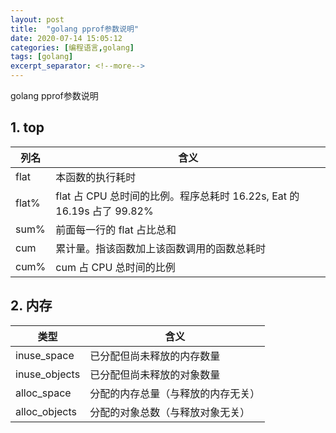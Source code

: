 ```yaml
---
layout: post
title:  "golang pprof参数说明"
date: 2020-07-14 15:05:12
categories: [编程语言,golang]
tags: [golang]
excerpt_separator: <!--more-->
---
```

golang pprof参数说明
<!--more-->

## 1. top

|列名	|含义|
|---|---|
|flat	|本函数的执行耗时|
|flat%	|flat 占 CPU 总时间的比例。程序总耗时 16.22s, Eat 的 16.19s 占了 99.82%|
|sum%	|前面每一行的 flat 占比总和|
|cum	|累计量。指该函数加上该函数调用的函数总耗时|
|cum%	|cum 占 CPU 总时间的比例|

## 2. 内存

|类型|含义|
|---|---|
|inuse_space	|已分配但尚未释放的内存数量|
|inuse_objects	|已分配但尚未释放的对象数量|
|alloc_space	|分配的内存总量（与释放的内存无关）|
|alloc_objects	|分配的对象总数（与释放对象无关）|